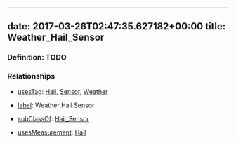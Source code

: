 
---
date: 2017-03-26T02:47:35.627182+00:00
title: Weather_Hail_Sensor
---
### Definition: TODO

### Relationships

* [usesTag](https://brickschema.org/schema/1.0/BrickFrame#usesTag): [Hail](https://brickschema.org/schema/1.0/BrickTag#Hail), [Sensor](https://brickschema.org/schema/1.0/BrickTag#Sensor), [Weather](https://brickschema.org/schema/1.0/BrickTag#Weather)

* [label](http://www.w3.org/2000/01/rdf-schema#label): Weather Hail Sensor

* [subClassOf](http://www.w3.org/2000/01/rdf-schema#subClassOf): [Hail_Sensor](https://brickschema.org/schema/1.0/Brick#Hail_Sensor)

* [usesMeasurement](https://brickschema.org/schema/1.0/BrickFrame#usesMeasurement): [Hail](https://brickschema.org/schema/1.0/Brick#Hail)
